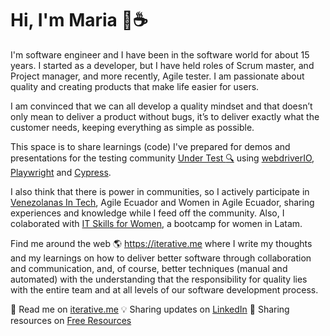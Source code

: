 # Hi, I'm Maria 👋:coffee:

I'm software engineer and I have been in the software world for about 15 years. I started as a developer, but I have held roles of Scrum master, and Project manager, and more recently, Agile tester. I am passionate about quality and creating products that make life easier for users.

I am convinced that we can all develop a quality mindset and that doesn’t only mean to deliver a product without bugs, it’s to deliver exactly what the customer needs, keeping everything as simple as possible.

This space is to share learnings (code) I've prepared for demos and presentations for the testing community <a  href="https://linktr.ee/under_test/">Under Test :mag:</a> using <a href="https://webdriver.io/">webdriverIO</a>, <a href="https://playwright.dev/">Playwright</a> and <a href="https://www.cypress.io/">Cypress</a>.

I also think that there is power in communities, so I actively participate in <a  href="https://www.venezolanasintech.org/">Venezolanas In Tech</a>, Agile Ecuador and Women in Agile Ecuador, sharing experiences and knowledge while I feed off the community. Also, I colaborated with <a  href="https://twitter.com/hack_women">IT Skills for Women</a>, a bootcamp for women in Latam.

Find me around the web 🌎 <a  href="https://iterative.me">https://iterative.me</a> where I write my thoughts and my learnings on how to deliver better software through collaboration and communication, and, of course, better techniques (manual and automated) with the understanding that the responsibility for quality lies with the entire team and at all levels of our software development process.

:pencil: Read me on <a href="https://iterative.me/blog">iterative.me</a>
:bulb: Sharing updates on <a href="https://www.linkedin.com/in/marelyn/">LinkedIn</a>
:open_file_folder: Sharing resources on <a href="https://iterative.me/resources">Free Resources</a>
